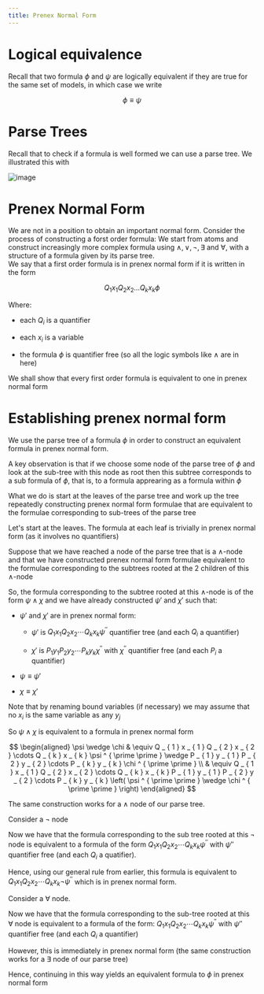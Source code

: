 ```yaml
---
title: Prenex Normal Form
---
```


# Logical equivalence

Recall that two formula $\phi$ and $\psi$ are logically equivalent if
they are true for the same set of models, in which case we write

$$
\phi\equiv\psi
$$

# Parse Trees

Recall that to check if a formula is well formed we can use a parse
tree. We illustrated this with

![image](/img/Year_1/MCS/First_Order_Logic/Prenex_Normal_Form/parse.png)

# Prenex Normal Form

We are not in a position to obtain an important normal form. Consider
the process of constructing a forst order formula: We start from atoms
and construct increasingly more complex formula using
$\land,\lor,\lnot,\exists$ and $\forall$, with a structure of a formula
given by its parse tree.\
We say that a first order formula is in prenex normal form if it is
written in the form

$$
Q _ { 1 } x _ { 1 } Q _ { 2 } x _ { 2 } \ldots Q _ { k } x _ { k } \phi
$$

Where:

- each $Q_i$ is a quantifier

- each $x_i$ is a variable

- the formula $\phi$ is quantifier free (so all the logic symbols like
  $\land$ are in here)

We shall show that every first order formula is equivalent to one in
prenex normal form

# Establishing prenex normal form

We use the parse tree of a formula $\phi$ in order to construct an
equivalent formula in prenex normal form.

A key observation is that if we choose some node of the parse tree of
$\phi$ and look at the sub-tree with this node as root then this subtree
corresponds to a sub formula of $\phi$, that is, to a formula apprearing
as a formula within $\phi$

What we do is start at the leaves of the parse tree and work up the tree
repeatedly constructing prenex normal form formulae that are equivalent
to the formulae corresponding to sub-trees of the parse tree

Let's start at the leaves. The formula at each leaf is trivially in
prenex normal form (as it involves no quantifiers)

Suppose that we have reached a node of the parse tree that is a
$\land$-node and that we have constructed prenex normal form formulae
equivalent to the formulae corresponding to the subtrees rooted at the 2
children of this $\land$-node

So, the formula corresponding to the subtree rooted at this $\land$-node
is of the form $\psi\land \chi$ and we have already constructed $\psi'$
and $\chi'$ such that:

- $\psi'$ and $\chi'$ are in prenex normal form:

  - $\psi'$ is
    $Q _ { 1 } x _ { 1 } Q _ { 2 } x _ { 2 } \cdots Q _ { k } x _ { k } \psi ^ { \prime \prime }$
    quantifier tree (and each $Q_i$ a quantifier)

  - $\chi'$ is
    $P _ { 1 } y _ { 1 } P _ { 2 } y _ { 2 } \cdots P _ { k } y _ { k } \chi ^ { \prime \prime }$
    with $\chi ^ { \prime \prime }$ quantifier free (and each $P_i$
    a quantifier)

- $\psi\equiv\psi'$

- $\chi\equiv\chi'$

Note that by renaming bound variables (if necessary) we may assume that
no $x_i$ is the same variable as any $y_j$

So $\psi\land \chi$ is equivalent to a formula in prenex normal form

$$
\begin{aligned} \psi \wedge \chi & \equiv Q _ { 1 } x _ { 1 } Q _ { 2 } x _ { 2 } \cdots Q _ { k } x _ { k } \psi ^ { \prime \prime } \wedge P _ { 1 } y _ { 1 } P _ { 2 } y _ { 2 } \cdots P _ { k } y _ { k } \chi ^ { \prime \prime } \\ & \equiv Q _ { 1 } x _ { 1 } Q _ { 2 } x _ { 2 } \cdots Q _ { k } x _ { k } P _ { 1 } y _ { 1 } P _ { 2 } y _ { 2 } \cdots P _ { k } y _ { k } \left( \psi ^ { \prime \prime } \wedge \chi ^ { \prime \prime } \right) \end{aligned}
$$

The same construction works for a $\land$ node of our parse tree.

Consider a $\lnot$ node

Now we have that the formula corresponding to the sub tree rooted at
this $\lnot$ node is equivalent to a formula of the form
$Q _ { 1 } x _ { 1 } Q _ { 2 } x _ { 2 } \cdots Q _ { k } x _ { k } \psi ^ { \prime \prime }$
with $\psi''$ quantifier free (and each $Q_i$ a quatifier).

Hence, using our general rule from earlier, this formula is equivalent
to
$Q _ { 1 } x _ { 1 } Q _ { 2 } x _ { 2 } \cdots Q _ { k } x _ { k } \neg \psi ^ { \prime \prime }$
which is in prenex normal form.

Consider a $\forall$ node.

Now we have that the formula corresponding to the sub-tree rooted at
this $\forall$ node is equivalent to a formula of the form:
$Q _ { 1 } x _ { 1 } Q _ { 2 } x _ { 2 } \cdots Q _ { k } x _ { k } \psi ^ { \prime \prime }$
with $\psi''$ quantifier free (and each $Q_i$ a quantifier)

However, this is immediately in prenex normal form (the same
construction works for a $\exists$ node of our parse tree)

Hence, continuing in this way yields an equivalent formula to $\phi$ in
prenex normal form

